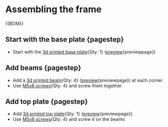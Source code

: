 [M5x8 screws]:fasteners.yaml#M5x8_DIN7991
[Allen Key 3mm]:tools.yaml#Allen_3mm

# Assembling the frame

{{BOM}}

## Start with the base plate {pagestep}

* Start with the [3d printed base plate](3DPParts.yaml#baseplate){Qty: 1} ([preview](models/baseplate.stl){previewpage})

## Add beams {pagestep}

* Add a [3d printed beam](3DPParts.yaml#beam){Qty: 4} ([preview](models/beam.stl){previewpage}) at each corner
* Use [M5x8 screws]{Qty: 4} and screw them together

## Add top plate {pagestep}

* Add [3d printed top plate](3DPParts.yaml#topplate){Qty: 1} ([preview](models/topplate.stl){previewpage})
* Use [M5x8 screws]{Qty: 4} and screw it on the beams

